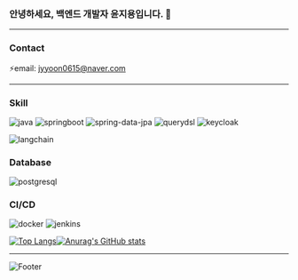 ### 안녕하세요, 백엔드 개발자 윤지용입니다. 👋

<!--
**jiyongYoon/jiyongYoon** is a ✨ _special_ ✨ repository because its `README.md` (this file) appears on your GitHub profile.

Here are some ideas to get you started:

- 🔭 I’m currently working on ...
- 🌱 I’m currently learning ...
- 👯 I’m looking to collaborate on ...
- 🤔 I’m looking for help with ...
- 💬 Ask me about ...
- 📫 How to reach me: ...
- 😄 Pronouns: ...
- ⚡ Fun fact: ...
-->

---

### Contact

⚡email: jyyoon0615@naver.com

---

### Skill

![java](https://img.shields.io/badge/Java-ED8B00?style=flat-sqaure&logo=coffeeScript&logoColor=white)
![springboot](https://img.shields.io/badge/Spring%20Boot-6DB33F?style=flat-sqaure&logo=springBoot&logoColor=white)
![spring-data-jpa](https://img.shields.io/badge/Spring%20Data%20JPA-6DB33F?style=flat-sqaure&logo=hibernate&logoColor=white)
![querydsl](https://img.shields.io/badge/QueryDSL-5d9bb9?style=flat-sqaure&logo=ApacheECharts&logoColor=white)
![keycloak](https://img.shields.io/badge/keycloak-4D4D4D?style=flat-sqaure&logo=keycloak&logoColor=white)
<!-- <img src="https://img.shields.io/badge/Spring%20REST%20Doc-6DB33F?style=flat-sqaure&logo=spring&logoColor=white"> -->
<!-- <img src="https://img.shields.io/badge/Spring%20Security-6DB33F?style=flat-sqaure&logo=springSecurity&logoColor=white"> -->
<!-- <img src="https://img.shields.io/badge/Spring%20Batch-6DB33F?style=flat-sqaure&logo=bookStack&logoColor=white"> -->
<!-- <img src="https://img.shields.io/badge/Json%20Web%20Token-442e2e?style=flat-sqaure&logo=jSONWebTokens&logoColor=white"> -->
<!-- <img src="https://img.shields.io/badge/OAuth2-EC1C24?style=flat-sqaure&logo=Authy&logoColor=white"> -->
<!-- <img src="https://img.shields.io/badge/RabbitMQ-FF6600?style=flat-sqaure&logo=rabbitMq&logoColor=white"> -->
<!-- <img src="https://img.shields.io/badge/Stomp-3b5c6b?style=flat-sqaure&logo=Lospec&logoColor=white"> -->
![langchain](https://img.shields.io/badge/LangChain-1C3C3C?style=flat-sqaure&logo=langchain&logoColor=white)



### Database
![postgresql](https://img.shields.io/badge/PostgreSQL-4169E1?style=flat-sqaure&logo=PostgreSQL&logoColor=white)
<!-- <img src="https://img.shields.io/badge/MySQL-4479A1?style=flat-sqaure&logo=mysql&logoColor=white"> -->
<!-- <img src="https://img.shields.io/badge/MariaDB-1F305F?style=flat-sqaure&logo=mariadb&logoColor=white"> -->
<!-- <img src="https://img.shields.io/badge/Redis-DC382D?style=flat-sqaure&logo=redis&logoColor=white"> -->
<!-- <img src="https://img.shields.io/badge/Mongo%20DB-47A248?style=flat-sqaure&logo=mongoDb&logoColor=white"> -->

### CI/CD

![docker](https://img.shields.io/badge/Docker-2496ED?style=flat-sqaure&logo=docker&logoColor=white)
![jenkins](https://img.shields.io/badge/Jenkins-D24939?style=flat-sqaure&logo=Jenkins&logoColor=white)
<!-- <img src="https://img.shields.io/badge/Amazon%20Web%20Services-232F3E?style=flat-sqaure&logo=amazonAWS&logoColor=white"> -->
<!-- <img src="https://img.shields.io/badge/AWS%20EC2-FF9900?style=flat-sqaure&logo=amazonEC2&logoColor=white"> -->
<!-- <img src="https://img.shields.io/badge/AWS%20S3-569A31?style=flat-sqaure&logo=amazonS3&logoColor=white"> -->
<!-- <img src="https://img.shields.io/badge/AWS%20RDS-527FFF?style=flat-sqaure&logo=amazonRDS&logoColor=white"> -->
<!-- <img src="https://img.shields.io/badge/NGINX-009639?style=flat-sqaure&logo=nginx&logoColor=white"> -->



<!--
<img src="https://camo.githubusercontent.com/ebc2cba9bed7a971f9a5db017f51a0f1d1fe09de392aa5736ce59cdc03c94361/68747470733a2f2f696d672e736869656c64732e696f2f62616467652f4a6176612d4544384230303f7374796c653d666c61742d737175617265266c6f676f3d636f66666565536372697074266c6f676f436f6c6f723d7768697465" data-canonical-src="https://img.shields.io/badge/Java-ED8B00?style=flat-square&amp;logo=coffeeScript&amp;logoColor=white" style="max-width: 100%;">  <img src="https://img.shields.io/badge/Spring Boot-6DB33F?style=flat&logo=Spring Boot&logoColor=white" />  <img src="https://camo.githubusercontent.com/dc0e549bfa4cf04e928f1e2e27c290e4ef9fb4446e5f8a884693c59bb348ec53/68747470733a2f2f696d672e736869656c64732e696f2f62616467652f537072696e67253230446174612532304a70612d3644423333463f7374796c653d666c61742d737161757265266c6f676f3d61717561266c6f676f436f6c6f723d7768697465" data-canonical-src="https://img.shields.io/badge/Spring%20Data%20Jpa-6DB33F?style=flat-sqaure&amp;logo=aqua&amp;logoColor=white" style="max-width: 100%;">  <img src="https://camo.githubusercontent.com/5381c0ce10938fe4bdf54440d3b6ba0531fd7d8c08f1ab9e95d380181e6ee53f/68747470733a2f2f696d672e736869656c64732e696f2f62616467652f517565727944736c2d3564396262393f7374796c653d666c61742d737161757265266c6f676f3d41706163686545436861727473266c6f676f436f6c6f723d7768697465" data-canonical-src="https://img.shields.io/badge/QueryDsl-5d9bb9?style=flat-sqaure&amp;logo=ApacheECharts&amp;logoColor=white" style="max-width: 100%;">

<img src="https://camo.githubusercontent.com/8b52054528b341c998fd4cb3fba8cd8e55e39c57ea13f5c28e050c92eaed90eb/68747470733a2f2f696d672e736869656c64732e696f2f62616467652f537072696e6725323053656375726974792d3644423333463f7374796c653d666c61742d737161757265266c6f676f3d737072696e675365637572697479266c6f676f436f6c6f723d7768697465" data-canonical-src="https://img.shields.io/badge/Spring%20Security-6DB33F?style=flat-sqaure&amp;logo=springSecurity&amp;logoColor=white" style="max-width: 100%;">  <img src="https://camo.githubusercontent.com/330a65adef4d67548f214e118eaaa57f0687a47ca9b37e95e0d4c5bca8afd4d2/68747470733a2f2f696d672e736869656c64732e696f2f62616467652f4f41757468322d4543314332343f7374796c653d666c61742d737161757265266c6f676f3d4175746879266c6f676f436f6c6f723d7768697465" data-canonical-src="https://img.shields.io/badge/OAuth2-EC1C24?style=flat-sqaure&amp;logo=Authy&amp;logoColor=white" style="max-width: 100%;">

<img src="https://camo.githubusercontent.com/07dbe160a6f32b1bd15a66b7c6d4f1212faa0626bcad983050183df0dd6ebb67/68747470733a2f2f696d672e736869656c64732e696f2f62616467652f4d7953716c2d3434373941313f7374796c653d666c61742d737161757265266c6f676f3d6d7973716c266c6f676f436f6c6f723d7768697465" data-canonical-src="https://img.shields.io/badge/MySql-4479A1?style=flat-sqaure&amp;logo=mysql&amp;logoColor=white" style="max-width: 100%;">  <img src="https://camo.githubusercontent.com/3f31e2c0cf8ed8130b9d9b7dd1d7c3b2022c531d655214d9d0a7e26e78f07e68/68747470733a2f2f696d672e736869656c64732e696f2f62616467652f52656469732d4443333832443f7374796c653d666c61742d737161757265266c6f676f3d7265646973266c6f676f436f6c6f723d7768697465" data-canonical-src="https://img.shields.io/badge/Redis-DC382D?style=flat-sqaure&amp;logo=redis&amp;logoColor=white" style="max-width: 100%;">

<img src="https://camo.githubusercontent.com/e1500726b022f759d8ece0166d7c146a81ced17fb207ae4763d9d68ff16575f5/68747470733a2f2f696d672e736869656c64732e696f2f62616467652f446f636b65722d3234393645443f7374796c653d666c61742d737161757265266c6f676f3d646f636b6572266c6f676f436f6c6f723d7768697465" data-canonical-src="https://img.shields.io/badge/Docker-2496ED?style=flat-sqaure&amp;logo=docker&amp;logoColor=white" style="max-width: 100%;">  <img src="https://camo.githubusercontent.com/41e7772279691487576f8e6892b1c4a3be96c2d86a2e1fa777f158aa28ab52b3/68747470733a2f2f696d672e736869656c64732e696f2f62616467652f4a656e6b696e732d4432343933393f7374796c653d666c61742d737161757265266c6f676f3d4a656e6b696e73266c6f676f436f6c6f723d7768697465" data-canonical-src="https://img.shields.io/badge/Jenkins-D24939?style=flat-sqaure&amp;logo=Jenkins&amp;logoColor=white" style="max-width: 100%;">  <img src="https://img.shields.io/badge/Amazon EC2-FF9900?style=flat&logo=Amazon EC2&logoColor=white" />  <img src="https://camo.githubusercontent.com/c0ca2cf082c453b516c646405b8c8ec9bcc52ba00ef7bf6b7a3e21bd27750e41/68747470733a2f2f696d672e736869656c64732e696f2f62616467652f4157532532305244532d3532374646463f7374796c653d666c61742d737161757265266c6f676f3d616d617a6f6e524453266c6f676f436f6c6f723d7768697465" data-canonical-src="https://img.shields.io/badge/AWS%20RDS-527FFF?style=flat-sqaure&amp;logo=amazonRDS&amp;logoColor=white" style="max-width: 100%;">  <img src="https://camo.githubusercontent.com/e1b339e6af8ad8fe29af009307ec959397916548464f2f9757883ead315face1/68747470733a2f2f696d672e736869656c64732e696f2f62616467652f41575325323053332d3536394133313f7374796c653d666c61742d737161757265266c6f676f3d616d617a6f6e5333266c6f676f436f6c6f723d7768697465" data-canonical-src="https://img.shields.io/badge/AWS%20S3-569A31?style=flat-sqaure&amp;logo=amazonS3&amp;logoColor=white" style="max-width: 100%;"> 

<img src="https://camo.githubusercontent.com/fd6b227fef8e2cd13eac4912e29d5b1bfc6e9250ae9b3376d110aec2eea18ba5/68747470733a2f2f696d672e736869656c64732e696f2f62616467652f537761676765722d3835454132443f7374796c653d666c61742d737161757265266c6f676f3d73776167676572266c6f676f436f6c6f723d7768697465" data-canonical-src="https://img.shields.io/badge/Swagger-85EA2D?style=flat-sqaure&amp;logo=swagger&amp;logoColor=white" style="max-width: 100%;">

---

### Project

[가계부&일기 웹 어플리케이션]

⚡[포트폴리오 바로가기](https://jyyoon0615.notion.site/_-5a4827447a66470fbcc19fa496efe107)    ⚡[프로젝트 github 바로가기](https://github.com/RE-ZERO-In-And-Out/In-And-Out.git)

---
-->
[![Top Langs](https://github-readme-stats.vercel.app/api/top-langs/?username=jiyongYoon)](https://github.com/jiyongYoon/github-readme-stats)[![Anurag's GitHub stats](https://github-readme-stats.vercel.app/api?username=jiyongYoon)](https://github.com/joyongYoon/github-readme-stats)

---
<!--
### CodingTest

[![Solved.ac프로필](http://mazassumnida.wtf/api/v2/generate_badge?boj=jyyoon0615)](https://solve.ac/jyyoon0615)

---
-->

![Footer](https://capsule-render.vercel.app/api?type=waving&color=auto&height=200&section=footer)
